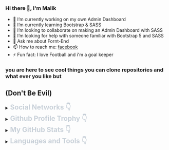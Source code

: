 ### Hi there 👋, I'm Malik

- 🔭 I’m currently working on my own Admin Dashboard
- 🌱 I’m currently learning Bootstrap & SASS
- 👯 I’m looking to collaborate on making an Admin Dashboard with SASS
- 🤔 I’m looking for help with someone familiar with Bootstrap 5 and SASS
- 💬 Ask me about Fornt-End
- 📫 How to reach me: [facebook](https://www.facebook.com/malekAwla)
- ⚡ Fun fact: I love Football and i'm a goal keeper
### you are here to see cool things you can clone repositories and what ever you like but
## (Don't Be Evil)
<details>
    <summary><h2 style="display:inline;color:#C9D1D9;font-weight:bold">Social Networks 👇</h2></summary>
    <ol>
        <li><a href="https://www.facebook.com/malekAwla/">Facebook</a></li>
        <li><a href="https://www.instagram.com/malik_awla/">Instagram</a></li>
    </ol>
</details>

<details>
    <summary><h2 style="display:inline;color:#C9D1D9;font-weight:bold">Github Profile Trophy 👇</h2></summary>
    <img src="https://github-profile-trophy.vercel.app/?username=MalekIT99&theme=darkhub&no-frame=true">
</details>

<details>
    <summary><h2 style="display:inline;color:#C9D1D9;font-weight:bold">My GitHub Stats 👇</h2></summary>
    <img src="https://github-readme-stats.vercel.app/api?username=MalekIT99&show_icons=true&theme=radical&count_private=true&include_all_commits=true">
    <br>
    <img src="https://github-readme-streak-stats.herokuapp.com/?user=MalekIT99&theme=radical&hide_border=false&count_private=true">
    <br>
    <img src="https://github-readme-stats.vercel.app/api/top-langs/?username=MalekIT99&theme=radical&hide_border=false&layout=compact">

</details>

<details>

<summary><h2 style="display:inline;color:#C9D1D9;font-weight:bold">Languages and Tools 👇</h2></summary>
<div style="background:#FFFFFF;pading:15px">
    <img alt="bootstrap" width="25px" src="./icons/apple-original.svg" style="margin:9px 4px 3px 5px;background:#ffffff" />
    <img alt="bootstrap" width="25px" src="./icons/bootstrap-original.svg" style="margin:9px 4px 3px 5px;" />
    <img alt="bootstrap" width="25px" src="./icons/chrome-original.svg" style="margin:9px 4px 3px 5px;" />
    <img alt="bootstrap" width="25px" src="./icons/facebook-original.svg" style="margin:9px 4px 3px 5px;" />
    <img alt="bootstrap" width="25px" src="./icons/firefox-original.svg" style="margin:9px 4px 3px 5px;" />
    <img alt="bootstrap" width="25px" src="./icons/github-original.svg" style="margin:9px 4px 3px 5px;" />
    <img alt="bootstrap" width="25px" src="./icons/google-original.svg" style="margin:9px 4px 3px 5px;" />
    <img alt="bootstrap" width="25px" src="./icons/googlecloud-original.svg" style="margin:9px 4px 3px 5px;" />
    <img alt="bootstrap" width="25px" src="./icons/twitter-original.svg" style="margin:9px 4px 3px 5px;" />
    <img alt="bootstrap" width="25px" src="./icons/vscode-original.svg" style="margin:9px 4px 3px 5px;" />
</div>
</details>
